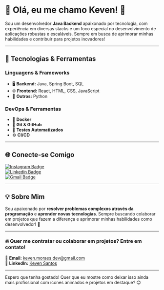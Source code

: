 # 👋 Olá, eu me chamo Keven! 🚀  

Sou um desenvolvedor **Java Backend** apaixonado por tecnologia, com experiência em diversas stacks e um foco especial no desenvolvimento de aplicações robustas e escaláveis. Sempre em busca de aprimorar minhas habilidades e contribuir para projetos inovadores!  

---

## 💼 Tecnologias & Ferramentas

### **Linguagens & Frameworks**
- 🖥️ **Backend:** Java, Spring Boot, SQL  
- 🌐 **Frontend:** React, HTML, CSS, JavaScript  
- 🐍 **Outros:** Python  

### **DevOps & Ferramentas**
- 🐳 **Docker**
- 📂 **Git & GitHub**
- 🧪 **Testes Automatizados**
- ⚙️ **CI/CD**

---

## 🌐 Conecte-se Comigo

[![Instagram Badge](https://img.shields.io/badge/-@kevinapsantos-F44747?style=for-the-badge&labelColor=F44747&logo=instagram&logoColor=white&link=https://instagram.com/kevinapsantos)](https://instagram.com/kevinapsantos)  
[![Linkedin Badge](https://img.shields.io/badge/-kevensantos-blue?style=for-the-badge&logo=Linkedin&logoColor=white&link=https://www.linkedin.com/in/keven-santos-430849201/)](https://www.linkedin.com/in/keven-santos-430849201/)  
[![Gmail Badge](https://img.shields.io/badge/-Gmail-c14438?style=for-the-badge&logo=Gmail&logoColor=white&link=mailto:keven.moraes.dev@gmail.com)](mailto:keven.moraes.dev@gmail.com)  

---

## 💡 Sobre Mim

Sou apaixonado por **resolver problemas complexos através da programação** e **aprender novas tecnologias**. Sempre buscando colaborar em projetos que fazem a diferença e aprimorar minhas habilidades como desenvolvedor! 🚀  

---

### 🔥 Quer me contratar ou colaborar em projetos? Entre em contato!  
📧 **Email:** keven.moraes.dev@gmail.com  
📱 **LinkedIn:** [Keven Santos](https://www.linkedin.com/in/keven-santos-430849201/)  

---

Espero que tenha gostado! Quer que eu mostre como deixar isso ainda mais profissional com ícones animados e projetos em destaque? 😊
